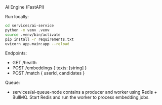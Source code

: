 AI Engine (FastAPI)

Run locally:

```bash
cd services/ai-service
python -m venv .venv
source .venv/bin/activate
pip install -r requirements.txt
uvicorn app.main:app --reload
```

Endpoints:
- GET /health
- POST /embeddings { texts: [string] }
- POST /match { userId, candidates }

Queue:
- services/ai-queue-node contains a producer and worker using Redis + BullMQ. Start Redis and run the worker to process embedding jobs.
